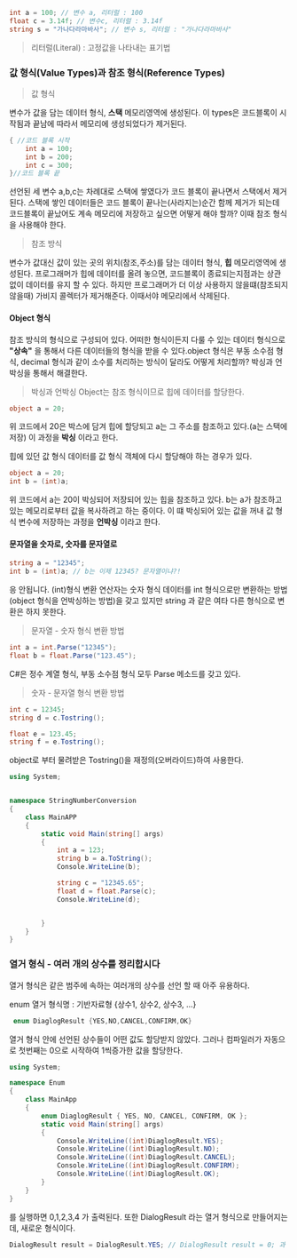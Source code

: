 ```cs
int a = 100; // 변수 a, 리터럴 : 100
float c = 3.14f; // 변수c, 리터럴 : 3.14f
string s = "가나다라마바사"; // 변수 s, 리터럴 : "가나다라마바사"
```

>리터럴(Literal) : 고정값을 나타내는 표기법


### 값 형식(Value Types)과 참조 형식(Reference Types)
> 값 형식

변수가 값을 담는 데이터 형식, **스택** 메모리영역에 생성된다. 이 types은 코드블록이 시작됨과 끝남에 따라서 메모리에 생성되었다가 제거된다.
```cs
{ //코드 블록 시작
    int a = 100;
    int b = 200;
    int c = 300;
}//코드 블록 끝
```
선언된 세 변수 a,b,c는 차례대로 스택에 쌓였다가 코드 블록이 끝나면서 스택에서 제거된다. 스택에 쌓인 데이터들은 
코드 블록이 끝나는(사라지는)순간 함께 제거가 되는데 코드블록이 끝났어도 계속 메모리에 저장하고 싶으면 어떻게 해야 할까? 이때 참조 형식을 사용해야
한다.

>참조 방식

변수가 값대신 값이 있는 곳의 위치(참조,주소)를 담는 데이터 형식, **힙** 메모리영역에 생성된다. 프로그래머가 힙에 데이터를 올려 놓으면, 코드블록이 종료되는지점과는 
상관 없이 데이터를 유지 할 수 있다. 하지만 프로그래머가 더 이상 사용하지 않을떄(참조되지 않을때) 가비지 콜렉터가 제거해준다. 이때서야 메모리에서 삭제된다.

#### Object 형식
참조 방식의 형식으로 구성되어 있다. 어떠한 형식이든지 다룰 수 있는 데이터 형식으로 **"상속"** 을 통해서 다른 데이터들의 형식을 받을 수 있다.object 형식은 부동 소수점 형식, decimal 형식과 같이 소수를 처리하는 방식이 달라도 어떻게 처리할까? 박싱과 언박싱을 통해서 해결한다.

> 박싱과 언박싱
Object는 참조 형식이므로 힙에 데이터를 할당한다. 
```c#
object a = 20;
```
위 코드에서 20은 박스에 담겨 힙에 할당되고 a는 그 주소를 참조하고 있다.(a는 스택에 저장) 이 과정을 **박싱** 이라고 한다.

힙에 있던 값 형식 데이터를 값 형식 객체에 다시 할당해야 하는 경우가 있다. 

```c#
object a = 20;
int b = (int)a;
```
위 코드에서 a는 20이 박싱되어 저장되어 있는 힙을 참조하고 있다. b는 a가 참조하고 있는 메모리로부터 값을 복사하려고 하는 중이다. 이 떄 박싱되어 있는 값을 꺼내 값 형식 변수에 저장하는 과정을 **언박싱** 이라고 한다.

#### 문자열을 숫자로, 숫자를 문자열로

```C#
string a = "12345";
int b = (int)a; // b는 이제 12345? 문자열이냐?!
```
응 안됩니다. (int)형식 변환 연산자는 숫자 형식 데이터를 int 형식으로만 변환하는 방법(object 형식을 언박싱하는 방법)을 갖고 있지만 string 과 같은 여타 다른 형식으로 변환은 하지 못한다.

> 문자열 - 숫자 형식 변환 방법
```c#
int a = int.Parse("12345");
float b = float.Parse("123.45");
```
C#은 정수 계열 형식, 부동 소수점 형식 모두 Parse 메소드를 갖고 있다.

> 숫자 - 문자열 형식 변환 방법
```c#
int c = 12345;
string d = c.Tostring();

float e = 123.45;
string f = e.Tostring();
```
object로 부터 물려받은 Tostring()을 재정의(오버라이드)하여 사용한다.

```c#
using System;


namespace StringNumberConversion
{
    class MainAPP
    {
        static void Main(string[] args)
        {
            int a = 123;
            string b = a.ToString();
            Console.WriteLine(b);

            string c = "12345.65";
            float d = float.Parse(c);
            Console.WriteLine(d);


        }
    }
}
```

### 열거 형식 - 여러 개의 상수를 정리합시다

열거 형식은 같은 범주에 속하는 여러개의 상수를 선언 할 때 아주 유용하다.

enum 열거 형식명 : 기반자료형 {상수1, 상수2, 상수3, ...}

```c#
 enum DiaglogResult {YES,NO,CANCEL,CONFIRM,OK}
```
열거 형식 안에 선언된 상수들이 어떤 값도 할당받지 않았다. 그러나 컴파일러가 자동으로 첫번째는 0으로 시작하여 1씩증가한 값을 할당한다.

```c#
using System;

namespace Enum
{ 
    class MainApp
    {
        enum DiaglogResult { YES, NO, CANCEL, CONFIRM, OK };
        static void Main(string[] args)
        {
            Console.WriteLine((int)DiaglogResult.YES);
            Console.WriteLine((int)DiaglogResult.NO);
            Console.WriteLine((int)DiaglogResult.CANCEL);
            Console.WriteLine((int)DiaglogResult.CONFIRM);
            Console.WriteLine((int)DiaglogResult.OK);
        }
    }
}
```
를 실행하면 0,1,2,3,4 가 출력된다.
또한 DialogResult 라는 열거 형식으로 만들어지는데, 새로운 형식이다.

```c#
DialogResult result = DialogResult.YES; // DialogResult result = 0; 과 같은 코드
```

